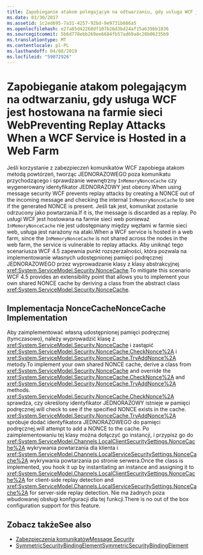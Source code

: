 ```yaml
---
title: Zapobieganie atakom polegającym na odtwarzaniu, gdy usługa WCF jest hostowana na farmie sieci Web
ms.date: 03/30/2017
ms.assetid: 1c2ed695-7a31-4257-92bd-9e9731b886a5
ms.openlocfilehash: e27a85d42268df107b26d3bd24af15a639bb1836
ms.sourcegitcommit: 5b6d778ebb269ee6684fb57ad69a8c28b06235b9
ms.translationtype: MT
ms.contentlocale: pl-PL
ms.lasthandoff: 04/08/2019
ms.locfileid: "59072926"
---
```

# <a name="preventing-replay-attacks-when-a-wcf-service-is-hosted-in-a-web-farm"></a><span data-ttu-id="aadc5-102">Zapobieganie atakom polegającym na odtwarzaniu, gdy usługa WCF jest hostowana na farmie sieci Web</span><span class="sxs-lookup"><span data-stu-id="aadc5-102">Preventing Replay Attacks When a WCF Service is Hosted in a Web Farm</span></span>
<span data-ttu-id="aadc5-103">Jeśli korzystanie z zabezpieczeń komunikatów WCF zapobiega atakom metodą powtórzeń, tworząc JEDNORAZOWEGO poza komunikatu przychodzącego i sprawdzanie wewnętrzny `InMemoryNonceCache` czy wygenerowany identyfikator JEDNORAZOWY jest obecny.</span><span class="sxs-lookup"><span data-stu-id="aadc5-103">When using message security WCF prevents replay attacks by creating a NONCE out of the incoming message and checking the internal `InMemoryNonceCache` to see if the generated NONCE is present.</span></span> <span data-ttu-id="aadc5-104">Jeśli tak jest, komunikat zostanie odrzucony jako powtarzania.</span><span class="sxs-lookup"><span data-stu-id="aadc5-104">If it is, the message is discarded as a replay.</span></span> <span data-ttu-id="aadc5-105">Po usługi WCF jest hostowana na farmie sieci web ponieważ `InMemoryNonceCache` nie jest udostępniany między węzłami w farmie sieci web, usługa jest narażony na ataki.</span><span class="sxs-lookup"><span data-stu-id="aadc5-105">When a WCF service is hosted in a web farm, since the `InMemoryNonceCache` is not shared across the nodes in the web farm, the service is vulnerable to replay attacks.</span></span>  <span data-ttu-id="aadc5-106">Aby uniknąć tego scenariusza WCF 4.5 zapewnia punkt rozszerzalności, która pozwala na implementowanie własnych udostępnionej pamięci podręcznej JEDNORAZOWEGO przez wyprowadzanie klasy z klasy abstrakcyjnej <xref:System.ServiceModel.Security.NonceCache>.</span><span class="sxs-lookup"><span data-stu-id="aadc5-106">To mitigate this scenario WCF 4.5 provides an extensibility point that allows you to implement your own shared NONCE cache by deriving a class from the abstract class <xref:System.ServiceModel.Security.NonceCache>.</span></span>  
  
## <a name="noncecache-implementation"></a><span data-ttu-id="aadc5-107">Implementacja NonceCache</span><span class="sxs-lookup"><span data-stu-id="aadc5-107">NonceCache Implementation</span></span>  
 <span data-ttu-id="aadc5-108">Aby zaimplementować własną udostępnionej pamięci podręcznej (tymczasowo), należy wyprowadzić klasę z <xref:System.ServiceModel.Security.NonceCache> i zastąpić <xref:System.ServiceModel.Security.NonceCache.CheckNonce%2A> i <xref:System.ServiceModel.Security.NonceCache.TryAddNonce%2A> metody.</span><span class="sxs-lookup"><span data-stu-id="aadc5-108">To implement your own shared NONCE cache, derive a class from <xref:System.ServiceModel.Security.NonceCache> and override the <xref:System.ServiceModel.Security.NonceCache.CheckNonce%2A> and <xref:System.ServiceModel.Security.NonceCache.TryAddNonce%2A> methods.</span></span> <xref:System.ServiceModel.Security.NonceCache.CheckNonce%2A> <span data-ttu-id="aadc5-109">sprawdza, czy określony identyfikator JEDNORAZOWY istnieje w pamięci podręcznej.</span><span class="sxs-lookup"><span data-stu-id="aadc5-109">will check to see if the specified NONCE exists in the cache.</span></span> <xref:System.ServiceModel.Security.NonceCache.TryAddNonce%2A> <span data-ttu-id="aadc5-110">spróbuje dodać identyfikatora JEDNORAZOWEGO do pamięci podręcznej.</span><span class="sxs-lookup"><span data-stu-id="aadc5-110">will attempt to add a NONCE to the cache.</span></span> <span data-ttu-id="aadc5-111">Po zaimplementowaniu tej klasy można dołączyć go instancji, i przypisz go do <xref:System.ServiceModel.Channels.LocalClientSecuritySettings.NonceCache%2A> wykrywania powtarzania dla klienta i <xref:System.ServiceModel.Channels.LocalServiceSecuritySettings.NonceCache%2A> wykrywania powtarzania po stronie serwera.</span><span class="sxs-lookup"><span data-stu-id="aadc5-111">Once the class is implemented, you hook it up by instantiating an instance and assigning it to <xref:System.ServiceModel.Channels.LocalClientSecuritySettings.NonceCache%2A> for client-side replay detection and <xref:System.ServiceModel.Channels.LocalServiceSecuritySettings.NonceCache%2A> for server-side replay detection.</span></span> <span data-ttu-id="aadc5-112">Nie ma żadnych poza wbudowanej obsługi konfiguracji dla tej funkcji.</span><span class="sxs-lookup"><span data-stu-id="aadc5-112">There is no out of the box configuration support for this feature.</span></span>  
  
## <a name="see-also"></a><span data-ttu-id="aadc5-113">Zobacz także</span><span class="sxs-lookup"><span data-stu-id="aadc5-113">See also</span></span>

- [<span data-ttu-id="aadc5-114">Zabezpieczenia komunikatów</span><span class="sxs-lookup"><span data-stu-id="aadc5-114">Message Security</span></span>](../../../../docs/framework/wcf/feature-details/message-security-in-wcf.md)
- [<span data-ttu-id="aadc5-115">SymmetricSecurityBindingElement</span><span class="sxs-lookup"><span data-stu-id="aadc5-115">SymmetricSecurityBindingElement</span></span>](../../../../docs/framework/wcf/diagnostics/wmi/symmetricsecuritybindingelement.md)
